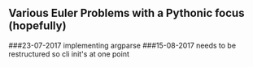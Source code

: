 Various Euler Problems with a Pythonic focus (hopefully)
--------------------------------------------------------
###23-07-2017
implementing argparse
###15-08-2017
needs to be restructured so cli init's at one point
